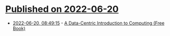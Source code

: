 # [Published on 2022-06-20](index.md)

* [2022-06-20, 08:49:15](https://news.ycombinator.com/item?id=31807877) - [A Data-Centric Introduction to Computing (Free Book)](https://dcic-world.org/)
